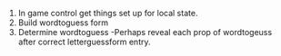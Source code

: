 1. In game control get things set up for local state.
2. Build wordtoguess form
3. Determine wordtoguess
  -Perhaps reveal each prop of wordtogeuss after correct letterguessform entry.